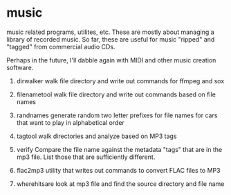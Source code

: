 # music
music related programs, utilites, etc. 
These are mostly about managing a library of recorded music.
So far, these are useful for music "ripped" and "tagged" from
commercial audio CDs.

Perhaps in the future, I'll dabble again with MIDI and other music creation software.

1. dirwalker walk file directory and write out commands for ffmpeg and sox

2. filenametool walk file directory and write out commands based on file names

3.  randnames generate random two letter prefixes for file names
for cars that want to play in alphabetical order
 
4.  tagtool walk directories and analyze based on MP3 tags
 
5. verify Compare the file name against the metadata "tags" that are in the mp3 file.
List those that are sufficiently different.

6. flac2mp3 utility that writes out commands to convert FLAC files to MP3

7. wherehitsare  look at mp3 file and find the source directory and file name

